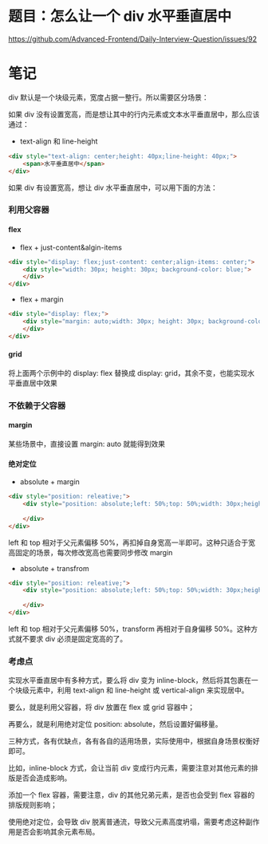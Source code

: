 # 题目：怎么让一个 div 水平垂直居中

https://github.com/Advanced-Frontend/Daily-Interview-Question/issues/92

# 笔记

div 默认是一个块级元素，宽度占据一整行。所以需要区分场景：

如果 div 没有设置宽高，而是想让其中的行内元素或文本水平垂直居中，那么应该通过：

- text-align 和 line-height

```html
<div style="text-align: center;height: 40px;line-height: 40px;">
    <span>水平垂直居中</span>
</div>
```

如果 div 有设置宽高，想让 div 水平垂直居中，可以用下面的方法：

  ### 利用父容器

#### flex

- flex + just-content&algin-items

```html
<div style="display: flex;just-content: center;align-items: center;">
    <div style="width: 30px; height: 30px; background-color: blue;">
    </div>
</div>
```

- flex + margin

```html
<div style="display: flex;">
    <div style="margin: auto;width: 30px; height: 30px; background-color: blue;">
    </div>
</div>
```

#### grid

将上面两个示例中的 display: flex 替换成 display: grid，其余不变，也能实现水平垂直居中效果

### 不依赖于父容器

#### margin

某些场景中，直接设置 margin: auto 就能得到效果

#### 绝对定位

- absolute + margin

```html
<div style="position: releative;">
    <div style="position: absolute;left: 50%;top: 50%;width: 30px;height: 30px;margin-left: -15px; margin-top: -15px;">
        
    </div>
</div>
```

left 和 top 相对于父元素偏移 50%，再扣掉自身宽高一半即可。这种只适合于宽高固定的场景，每次修改宽高也需要同步修改 margin

- absolute + transfrom

```html
<div style="position: releative;">
    <div style="position: absolute;left: 50%;top: 50%;width: 30px;height: 30px;transform: translate3d(-50%, -50%, 0);">
        
    </div>
</div>
```

left 和 top 相对于父元素偏移 50%，transform 再相对于自身偏移 50%。这种方式就不要求 div 必须是固定宽高的了。

### 考虑点

实现水平垂直居中有多种方式，要么将 div 变为 inline-block，然后将其包裹在一个块级元素中，利用 text-align 和 line-height 或 vertical-align 来实现居中。

要么，就是利用父容器，将 div 放置在 flex 或 grid 容器中；

再要么，就是利用绝对定位 position: absolute，然后设置好偏移量。

三种方式，各有优缺点，各有各自的适用场景，实际使用中，根据自身场景权衡好即可。

比如，inline-block 方式，会让当前 div 变成行内元素，需要注意对其他元素的排版是否会造成影响。

添加一个 flex 容器，需要注意，div 的其他兄弟元素，是否也会受到 flex 容器的排版规则影响；

使用绝对定位，会导致 div 脱离普通流，导致父元素高度坍塌，需要考虑这种副作用是否会影响其余元素布局。